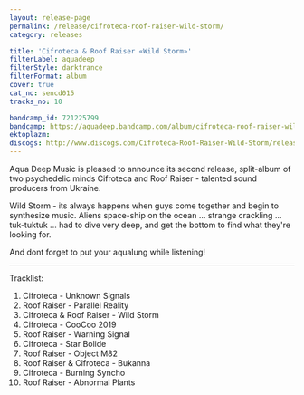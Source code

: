```yaml
---
layout: release-page
permalink: /release/cifroteca-roof-raiser-wild-storm/
category: releases

title: 'Cifroteca & Roof Raiser «Wild Storm»'
filterLabel: aquadeep
filterStyle: darktrance
filterFormat: album
cover: true
cat_no: sencd015
tracks_no: 10

bandcamp_id: 721225799
bandcamp: https://aquadeep.bandcamp.com/album/cifroteca-roof-raiser-wild-storm
ektoplazm: 
discogs: http://www.discogs.com/Cifroteca-Roof-Raiser-Wild-Storm/release/5012131
---
```


Aqua Deep Music is pleased to announce its second release, split-album of two psychedelic minds Cifroteca and Roof Raiser - talented sound producers from Ukraine.

Wild Storm - its always happens when guys come together and begin to synthesize music. Aliens space-ship on the ocean ... strange crackling ... tuk-tuktuk ... had to dive very deep, and get the bottom to find what they're looking for.

And dont forget to put your aqualung while listening!

---
Tracklist:

01. Cifroteca - Unknown Signals
02. Roof Raiser - Parallel Reality
03. Cifroteca & Roof Raiser - Wild Storm
04. Cifroteca - CooCoo 2019
05. Roof Raiser - Warning Signal
06. Cifroteca - Star Bolide
07. Roof Raiser - Object M82
08. Roof Raiser & Cifroteca - Bukanna
09. Cifroteca - Burning Syncho
10. Roof Raiser - Abnormal Plants
